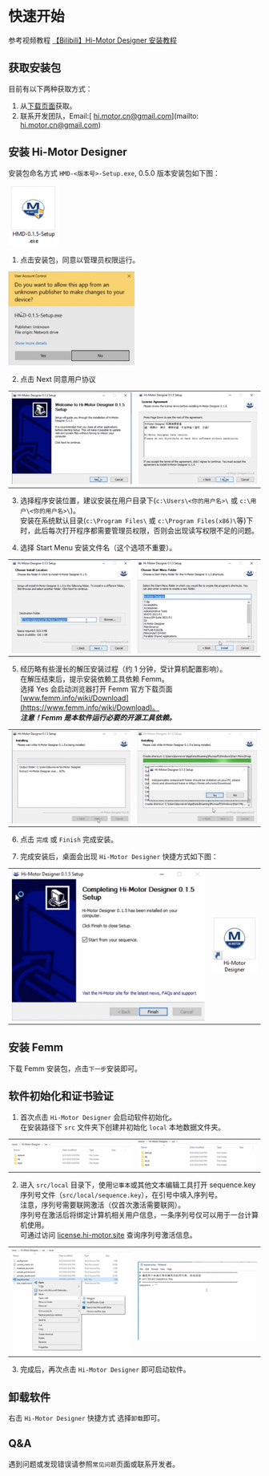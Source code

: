 # 快速开始
参考视频教程 [【Bilibili】Hi-Motor Designer 安装教程](https://www.bilibili.com/video/BV18bYueDEwo/)

## 获取安装包
目前有以下两种获取方式：
1. 从[下载页面](/download)获取。
2. 联系开发团队，Email:[ hi.motor.cn@gmail.com](mailto: hi.motor.cn@gmail.com)

## 安装 Hi-Motor Designer
安装包命名方式 `HMD-<版本号>-Setup.exe`, 0.5.0 版本安装包如下图：

<img src="./quickstart/hmd-setup.jpg" width=100pt/>

1. 点击安装包，同意以管理员权限运行。

<img src="./quickstart/install-hmd-0.jpg" width=50%/>

2. 点击 Next 同意用户协议
<table><tr>
<td><img src="./quickstart/install-hmd-1.jpg" /></td>
<td><img src="./quickstart/install-hmd-2.jpg" /></td>
</tr></table>

3. 选择程序安装位置，建议安装在用户目录下(`c:\Users\<你的用户名>\` 或 `c:\用户\<你的用户名>\`)。<br>
安装在系统默认目录(`c:\Program Files\` 或 `c:\Program Files(x86)\`等)下时，此后每次打开程序都需要管理员权限，否则会出现读写权限不足的问题。

4. 选择 Start Menu 安装文件名（这个选项不重要）。

<table><tr>
<td><img src="./quickstart/install-hmd-3.jpg" /></td>
<td><img src="./quickstart/install-hmd-4.jpg" /></td>
</tr></table>

5. 经历略有些漫长的解压安装过程（约 1 分钟，受计算机配置影响）。<br>
在解压结束后，提示安装依赖工具依赖 Femm。<br>
选择 Yes 会启动浏览器打开 Femm 官方下载页面[www.femm.info/wiki/Download](https://www.femm.info/wiki/Download)。<br>
***注意！Femm 是本软件运行必要的开源工具依赖。***

<table><tr>
<td><img src="./quickstart/install-hmd-5.jpg" /></td>
<td><img src="./quickstart/install-hmd-6.jpg" /></td>
</tr></table>

6. 点击 `完成` 或 `Finish` 完成安装。

7. 完成安装后，桌面会出现 `Hi-Motor Designer` 快捷方式如下图：
<table><tr>
<td><img src="./quickstart/install-hmd-7.jpg" /></td>
<td><img src="./quickstart/hmd-shortcut.jpg" /></td>
</tr></table>

## 安装 Femm
下载 Femm 安装包，点击`下一步`安装即可。

## 软件初始化和证书验证
1. 首次点击 `Hi-Motor Designer` 会启动软件初始化。<br>
在安装路径下 `src` 文件夹下创建并初始化 `local` 本地数据文件夹。
<table><tr>
<td><img src="./quickstart/init-0.jpg" /></td>
<td><img src="./quickstart/init-1.jpg" /></td>
</tr></table>

2. 进入 `src/local` 目录下，使用`记事本`或其他文本编辑工具打开 sequence.key 序列号文件（`src/local/sequence.key`），在引号中填入序列号。<br>
注意，序列号需要联网激活（仅首次激活需要联网）。<br>
序列号在激活后将绑定计算机相关用户信息，一条序列号仅可以用于一台计算机使用。<br>
可通过访问 [license.hi-motor.site](https://license.hi-motor.site/query) 查询序列号激活信息。<br>
<table><tr>
<td><img src="./quickstart/init-2.jpg" /></td>
<td><img src="./quickstart/init-3.jpg" /></td>
</tr></table>

3. 完成后，再次点击 `Hi-Motor Designer` 即可启动软件。

## 卸载软件
右击 `Hi-Motor Designer` 快捷方式 选择`卸载`即可。

## Q&A
遇到问题或发现错误请参照`常见问题`页面或联系开发者。